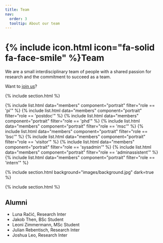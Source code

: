 ```yaml
---
title: Team
nav:
  order: 3
  tooltip: About our team
---
```


# {% include icon.html icon="fa-solid fa-face-smile" %}Team

We are a small interdisciplinary team of people with a shared passion for research and the commitment to succeed as a team. 

Want to [join us](https://velten-group.github.io/join/)?

{% include section.html %}

{% include list.html data="members" component="portrait" filter="role == 'pi'" %}
{% include list.html data="members" component="portrait" filter="role == 'postdoc'" %}
{% include list.html data="members" component="portrait" filter="role == 'phd'" %}
{% include list.html data="members" component="portrait" filter="role == 'msc'" %}
{% include list.html data="members" component="portrait" filter="role == 'bsc'" %}
{% include list.html data="members" component="portrait" filter="role == 'visitor'" %}
{% include list.html data="members" component="portrait" filter="role == 'sysadmin'" %}
{% include list.html data="members" component="portrait" filter="role == 'adminassistent'" %}
{% include list.html data="members" component="portrait" filter="role == 'intern'" %}

{% include section.html background="images/background.jpg" dark=true %}

{% include section.html %}

## Alumni

- Luna Račić, Research Inter
- Jakob Then, BSc Student
- Leoni Zimmermann, MSc Student
- Julian Rebentisch, Research Inter
- Joshua Leo, Research Inter
